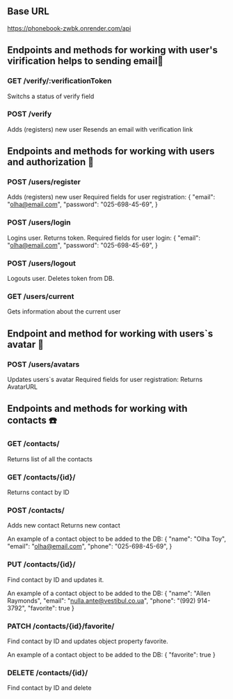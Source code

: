 ## Base URL
https://phonebook-zwbk.onrender.com/api

## Endpoints and methods for working with user's virification helps to sending email👤
### GET /verify/:verificationToken
Switchs a status of verify field

### POST /verify
Adds (registers) new user
Resends an email with verification link


## Endpoints and methods for working with users and authorization 👤
### POST /users/register
Adds (registers) new user
Required fields for user registration:
{
    "email": "olha@email.com",
    "password": "025-698-45-69",
}

### POST /users/login
Logins user. Returns token.
Required fields for user login:
{
    "email": "olha@email.com",
    "password": "025-698-45-69",
}

### POST /users/logout
Logouts user. Deletes token from DB.

### GET /users/current
Gets information about the current user

## Endpoint and method for working with users`s avatar 📸
### POST /users/avatars
Updates users`s avatar
Required fields for user registration:
Returns AvatarURL

## Endpoints and methods for working with contacts ☎️

### GET /contacts/
Returns list of all the contacts

### GET /contacts/{id}/
Returns contact by ID

### POST /contacts/
Adds new contact
Returns new contact

An example of a contact object to be added to the DB:
{
    "name": "Olha Toy",
    "email": "olha@email.com",
    "phone": "025-698-45-69",
}


### PUT /contacts/{id}/
Find contact by ID and updates it.

An example of a contact object to be added to the DB:
{
    "name": "Allen Raymonds",
    "email": "nulla.ante@vestibul.co.ua",
    "phone": "(992) 914-3792",
    "favorite": true
}

### PATCH /contacts/{id}/favorite/
Find contact by ID and updates object property favorite.

An example of a contact object to be added to the DB:
{
    "favorite": true
}
### DELETE /contacts/{id}/
Find contact by ID and delete

